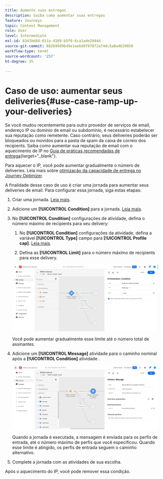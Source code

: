 ```yaml
---
title: Aumente suas entregas
description: Saiba como aumentar suas entregas
feature: Journeys
topic: Content Management
role: User
level: Intermediate
exl-id: 83d1b68d-011a-4109-b5f0-6ca1ade2944d
source-git-commit: 882b99d9b49e1ae6d0f97872a74dc5a8a4639050
workflow-type: tm+mt
source-wordcount: '257'
ht-degree: 3%

---
```


# Caso de uso: aumentar seus deliveries{#use-case-ramp-up-your-deliveries}

Se você mudou recentemente para outro provedor de serviços de email, endereço IP ou domínio de email ou subdomínio, é necessário estabelecer sua reputação como remetente. Caso contrário, seus deliveries poderão ser bloqueados ou movidos para a pasta de spam da caixa de correio dos recipients. Saiba como aumentar sua reputação de email com o aquecimento de IP no [Guia de práticas recomendadas de entrega](https://experienceleague.adobe.com/docs/deliverability-learn/deliverability-best-practice-guide/additional-resources/generic-resources/increase-reputation-with-ip-warming.html){target=&quot;_blank&quot;}.

Para aquecer o IP, você pode aumentar gradualmente o número de deliveries. Leia mais sobre [otimização da capacidade de entrega no Journey Optimizer](../messages/deliverability.md).

A finalidade desse caso de uso é criar uma jornada para aumentar seus deliveries de email. Para configurar essa jornada, siga estas etapas:

1. Criar uma jornada. [Leia mais](journey-gs.md).

1. Adicione um **[!UICONTROL Condition]** para a jornada. [Leia mais](condition-activity.md).

1. No **[!UICONTROL Condition]** configurações de atividade, defina o número máximo de recipients para seu delivery:

   1. No **[!UICONTROL Condition]** configurações da atividade, defina a variável **[!UICONTROL Type]** campo para **[!UICONTROL Profile cap]**. [Leia mais](condition-activity.md#profile_cap).

   1. Defina as **[!UICONTROL Limit]** para o número máximo de recipients para esse delivery.

   ![](assets/profile-cap-condition.png)

   Você pode aumentar gradualmente esse limite até o número total de assinantes.

1. Adicione um **[!UICONTROL Message]** atividade para o caminho nominal após a **[!UICONTROL Condition]** atividade .

   ![](assets/ramp-up-deliveries-message.png)

   Quando a jornada é executada, a mensagem é enviada para os perfis de entrada, até o número máximo de perfis que você especificou. Quando esse limite é atingido, os perfis de entrada seguem o caminho alternativo.

1. Complete a jornada com as atividades de sua escolha.

Após o aquecimento do IP, você pode remover essa condição.
